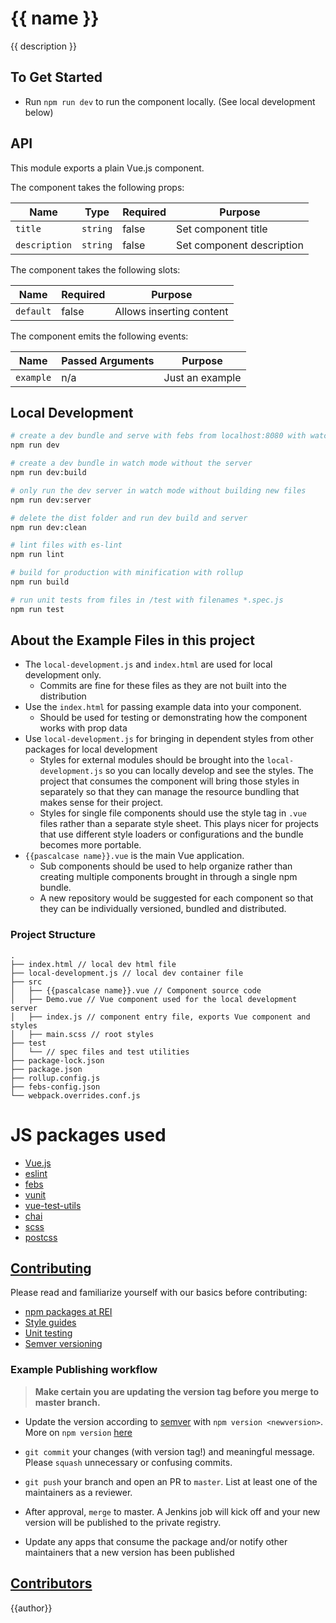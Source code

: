 # {{ name }}
{{ description }}

## To Get Started
* Run `npm run dev` to run the component locally. (See local development below)

## API

This module exports a plain Vue.js component.

The component takes the following props:

| Name                        | Type      | Required  | Purpose |
| --------------------------- | --------- | --------- |--------- |
| `title`| `string`| false | Set component title |
| `description` | `string` | false | Set component description |

The component takes the following slots:

| Name | Required  | Purpose |
| -----| --------- | --------|
| `default`| false    | Allows inserting content  |


The component emits the following events:

| Name | Passed Arguments  | Purpose |
| ---- | ---------------- | -------- |
| `example` | n/a | Just an example |

## Local Development
``` bash
# create a dev bundle and serve with febs from localhost:8080 with watchers
npm run dev

# create a dev bundle in watch mode without the server
npm run dev:build

# only run the dev server in watch mode without building new files
npm run dev:server

# delete the dist folder and run dev build and server
npm run dev:clean

# lint files with es-lint
npm run lint

# build for production with minification with rollup
npm run build

# run unit tests from files in /test with filenames *.spec.js
npm run test

```
## About the Example Files in this project
* The `local-development.js` and `index.html` are used for local development only.
  * Commits are fine for these files as they are not built into the distribution
* Use the `index.html` for passing example data into your component.
  * Should be used for testing or demonstrating how the component works with prop data
* Use `local-development.js` for bringing in dependent styles from other packages for local development
  * Styles for external modules should be brought into the `local-development.js` so you can locally develop and see the styles. The project that consumes the component will bring those styles in separately so that they can manage the resource bundling that makes sense for their project.
  * Styles for single file components should use the style tag in `.vue` files rather than a separate style sheet. This plays nicer for projects that use different style loaders or configurations and the bundle becomes more portable.
* `{{pascalcase name}}.vue` is the main Vue application.
  * Sub components should be used to help organize rather than creating multiple components brought in through a single npm bundle.
  * A new repository would be suggested for each component so that they can be individually versioned, bundled and distributed.

### Project Structure
```
.
├── index.html // local dev html file
├── local-development.js // local dev container file
├── src
│   ├── {{pascalcase name}}.vue // Component source code
│   ├── Demo.vue // Vue component used for the local development server
│   ├── index.js // component entry file, exports Vue component and styles
│   ├── main.scss // root styles
├── test
│   └── // spec files and test utilities
├── package-lock.json
├── package.json
├── rollup.config.js
├── febs-config.json
└── webpack.overrides.conf.js
```

# JS packages used
* [Vue.js](https://github.com/vuejs/vue#readme)
* [eslint](https://eslint.org/)
* [febs](https://github.com/rei/febs#readme)
* [vunit](https://github.com/rei/vunit)
* [vue-test-utils](https://vue-test-utils.vuejs.org/)
* [chai](https://www.chaijs.com/)
* [scss](https://sass-lang.com/)
* [postcss](https://postcss.org/)

## <a name="contributing" href="#contributing">Contributing</a>

Please read and familiarize yourself with our basics before contributing:

* [npm packages at REI](https://confluence.rei.com/display/FED/npm+packages+at+REI)
* [Style guides](https://github.com/rei/code-style-guides)
* [Unit testing](https://confluence.rei.com/display/FED/Unit+Testing+on+the+Frontend)
* [Semver versioning](http://semver.org/)

### Example Publishing workflow

> **Make certain you are updating the version tag before you merge to master branch.**

* Update the version according to [semver](http://semver.org/) with `npm version <newversion>`. More on `npm version` [here](https://docs.npmjs.com/cli/version)
* `git commit` your changes (with version tag!) and meaningful message. Please `squash` unnecessary or confusing commits.
* `git push` your branch and open an PR to `master`. List at least one of the maintainers as a reviewer.

* After approval, `merge` to master. A Jenkins job will kick off and your new version will be published to the private registry.
* Update any apps that consume the package and/or notify other maintainers that a new version has been published

## <a name="author" href="#author">Contributors</a>
{{author}}
